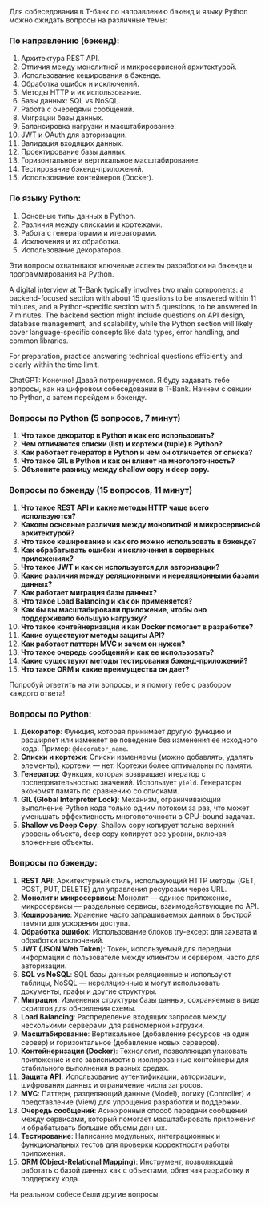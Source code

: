 Для собеседования в T-банк по направлению бэкенд и языку Python можно ожидать вопросы на различные темы:

### По направлению (бэкенд):
1. Архитектура REST API.
2. Отличия между монолитной и микросервисной архитектурой.
3. Использование кеширования в бэкенде.
4. Обработка ошибок и исключений.
5. Методы HTTP и их использование.
6. Базы данных: SQL vs NoSQL.
7. Работа с очередями сообщений.
8. Миграции базы данных.
9. Балансировка нагрузки и масштабирование.
10. JWT и OAuth для авторизации.
11. Валидация входящих данных.
12. Проектирование базы данных.
13. Горизонтальное и вертикальное масштабирование.
14. Тестирование бэкенд-приложений.
15. Использование контейнеров (Docker).
    

### По языку Python:
1. Основные типы данных в Python.
2. Различия между списками и кортежами.
3. Работа с генераторами и итераторами.
4. Исключения и их обработка.
5. Использование декораторов.

Эти вопросы охватывают ключевые аспекты разработки на бэкенде и программирования на Python.

A digital interview at T-Bank typically involves two main components: a backend-focused section with about 15 questions to be answered within 11 minutes, and a Python-specific section with 5 questions, to be answered in 7 minutes. The backend section might include questions on API design, database management, and scalability, while the Python section will likely cover language-specific concepts like data types, error handling, and common libraries. 

For preparation, practice answering technical questions efficiently and clearly within the time limit.

ChatGPT: Конечно! Давай потренируемся. Я буду задавать тебе вопросы, как на цифровом собеседовании в T-Bank. Начнем с секции по Python, а затем перейдем к бэкенду.

### Вопросы по Python (5 вопросов, 7 минут)

1. **Что такое декоратор в Python и как его использовать?**
2. **Чем отличаются списки (list) и кортежи (tuple) в Python?**
3. **Как работает генератор в Python и чем он отличается от списка?**
4. **Что такое GIL в Python и как он влияет на многопоточность?**
5. **Объясните разницу между shallow copy и deep copy.**

### Вопросы по бэкенду (15 вопросов, 11 минут)

1. **Что такое REST API и какие методы HTTP чаще всего используются?**
2. **Каковы основные различия между монолитной и микросервисной архитектурой?**
3. **Что такое кеширование и как его можно использовать в бэкенде?**
4. **Как обрабатывать ошибки и исключения в серверных приложениях?**
5. **Что такое JWT и как он используется для авторизации?**
6. **Какие различия между реляционными и нереляционными базами данных?**
7. **Как работает миграция базы данных?**
8. **Что такое Load Balancing и как он применяется?**
9. **Как бы вы масштабировали приложение, чтобы оно поддерживало большую нагрузку?**
10. **Что такое контейнеризация и как Docker помогает в разработке?**
11. **Какие существуют методы защиты API?**
12. **Как работает паттерн MVC и зачем он нужен?**
13. **Что такое очередь сообщений и как ее использовать?**
14. **Какие существуют методы тестирования бэкенд-приложений?**
15. **Что такое ORM и какие преимущества он дает?**

Попробуй ответить на эти вопросы, и я помогу тебе с разбором каждого ответа!

### Вопросы по Python:

1. **Декоратор**: Функция, которая принимает другую функцию и расширяет или изменяет ее поведение без изменения ее исходного кода. Пример: `@decorator_name`.
2. **Списки и кортежи**: Списки изменяемы (можно добавлять, удалять элементы), кортежи — нет. Кортежи более оптимальны по памяти.
3. **Генератор**: Функция, которая возвращает итератор с последовательностью значений. Использует `yield`. Генераторы экономят память по сравнению со списками.
4. **GIL (Global Interpreter Lock)**: Механизм, ограничивающий выполнение Python кода только одним потоком за раз, что может уменьшать эффективность многопоточности в CPU-bound задачах.
5. **Shallow vs Deep Copy**: Shallow copy копирует только верхний уровень объекта, deep copy копирует все уровни, включая вложенные объекты.

### Вопросы по бэкенду:

1. **REST API**: Архитектурный стиль, использующий HTTP методы (GET, POST, PUT, DELETE) для управления ресурсами через URL.
2. **Монолит и микросервисы**: Монолит — единое приложение, микросервисы — раздельные сервисы, взаимодействующие по API.
3. **Кеширование**: Хранение часто запрашиваемых данных в быстрой памяти для ускорения доступа.
4. **Обработка ошибок**: Использование блоков try-except для захвата и обработки исключений.
5. **JWT (JSON Web Token)**: Токен, используемый для передачи информации о пользователе между клиентом и сервером, часто для авторизации.
6. **SQL vs NoSQL**: SQL базы данных реляционные и используют таблицы, NoSQL — нереляционные и могут использовать документы, графы и другие структуры.
7. **Миграции**: Изменения структуры базы данных, сохраняемые в виде скриптов для обновления схемы.
8. **Load Balancing**: Распределение входящих запросов между несколькими серверами для равномерной нагрузки.
9. **Масштабирование**: Вертикальное (добавление ресурсов на один сервер) и горизонтальное (добавление новых серверов).
10. **Контейнеризация (Docker)**: Технология, позволяющая упаковать приложение и его зависимости в изолированные контейнеры для стабильного выполнения в разных средах.
11. **Защита API**: Использование аутентификации, авторизации, шифрования данных и ограничение числа запросов.
12. **MVC**: Паттерн, разделяющий данные (Model), логику (Controller) и представление (View) для упрощения разработки и поддержки.
13. **Очередь сообщений**: Асинхронный способ передачи сообщений между сервисами, который помогает масштабировать приложения и обрабатывать большие объемы данных.
14. **Тестирование**: Написание модульных, интеграционных и функциональных тестов для проверки корректности работы приложения.
15. **ORM (Object-Relational Mapping)**: Инструмент, позволяющий работать с базой данных как с объектами, облегчая разработку и поддержку кода.

На реальном собесе были другие вопросы.
